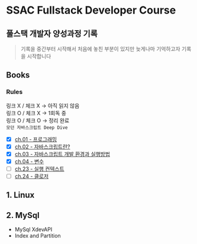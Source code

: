 # SSAC Fullstack Developer Course

## 풀스택 개발자 양성과정 기록

> 기록을 중간부터 시작해서 처음에 놓친 부분이 있지만 늦게나마 기억하고자 기록을 시작합니다
## Books

### Rules
링크 X / 체크 X -> 아직 읽지 않음 <br/>
링크 O / 체크 X -> 1회독 중 <br/>
링크 O / 체크 O -> 정리 완료<br/>
`모던 자바스크립트 Deep Dive`
- [x] [ch.01 - 프로그래밍](Books/JSDeepDive/ch01.Programming.md)  
- [x] [ch.02 - 자바스크립트란?](Books/JSDeepDive/ch02.Javascript.md)
- [x] [ch.03 - 자바스크립트 개발 환경과 실행방법](Books/JSDeepDive/ch03.JavaScriptDevEnv.md)
- [x] [ch.04 - 변수](Books/JSDeepDive/ch04.Variable.md)  
- [ ] [ch.23 - 실행 컨텍스트](https://github.com/june6723/ssac-fullstack/blob/master/Books/JSDeepDive/ch23.Execution_Context.md)
- [ ] [ch.24 - 클로저](Books/JSDeepDive/ch24.Closer.md)
## 1. Linux

## 2. MySql

- MySql XdevAPI
- Index and Partition
